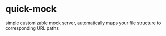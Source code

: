 # quick-mock
simple customizable mock server, automatically maps your file structure to corresponding URL paths
